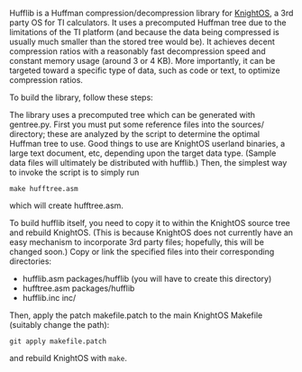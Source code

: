 Hufflib is a Huffman compression/decompression library for [KnightOS](http://www.knightos.org/), a 3rd party OS for TI calculators.  It uses a 
precomputed Huffman tree due to the limitations of the TI platform (and because the data being compressed is usually much smaller than the stored tree would be). It achieves decent compression ratios with a reasonably fast decompression speed and constant memory usage (around 3 or 4 KB). More importantly, it can be targeted toward a specific type of data, such as code or text, to optimize compression ratios.

To build the library, follow these steps:

The library uses a precomputed tree which can be generated with gentree.py.  First you must put some reference files into the sources/ directory; these are analyzed by the script to determine the optimal Huffman tree to use.  Good things to use are KnightOS userland binaries, a large text document, etc, depending upon the target data type.  (Sample data files will ultimately be distributed with hufflib.) Then, the simplest way to invoke the script is to simply run 

    make hufftree.asm

which will create hufftree.asm.

To build hufflib itself, you need to copy it to within the KnightOS source tree and rebuild KnightOS. (This is because KnightOS does not currently have an easy mechanism to incorporate 3rd party files; hopefully, this will be changed soon.)  Copy or link the specified files into their corresponding directories:
- hufflib.asm       packages/hufflib (you will have to create this directory)
- hufftree.asm      packages/hufflib
- hufflib.inc       inc/

Then, apply the patch makefile.patch to the main KnightOS Makefile (suitably change the path):

    git apply makefile.patch

and rebuild KnightOS with `make`.
